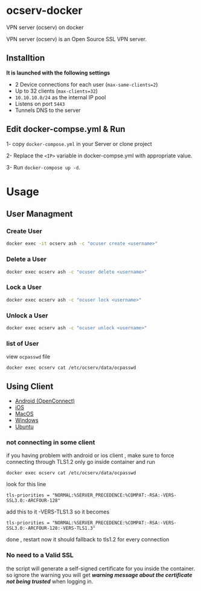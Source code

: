 # ocserv-docker
VPN server (ocserv) on docker

VPN server (ocserv) is an Open Source SSL VPN server.


## Installtion

**It is launched with the following settings**

- 2 Device connections for each user (`max-same-clients=2`)
- Up to 32 clients (`max-clients=32`)
- `10.10.10.0/24` as the internal IP pool
- Listens on port `5443`
- Tunnels DNS to the server



## Edit docker-compse.yml & Run
1- copy `docker-compose.yml` in your Server or clone project

2- Replace the `<IP>` variable in docker-compse.yml with appropriate value.

3- Run `docker-compose up -d`.


# Usage

## User Managment
### Create User

```bash
docker exec -it ocserv ash -c "ocuser create <username>"
```

### Delete a User

```bash
docker exec ocserv ash -c "ocuser delete <username>"
```
### Lock a User

```bash
docker exec ocserv ash -c "ocuser lock <username>"
```
### Unlock a User

```bash
docker exec ocserv ash -c "ocuser unlock <username>"
```

### list of User 
view `ocpasswd` file

```
docker exec ocserv cat /etc/ocserv/data/ocpasswd
```


## Using Client

- [Android (OpenConnect)](https://apkcombo.com/openconnect/com.github.digitalsoftwaresolutions.openconnect/download/apk)
- [iOS](https://apps.apple.com/us/app/cisco-anyconnect/id1135064690)
- [MacOS](https://its.gmu.edu/wp-content/uploads/anyconnect-macos-4.10.07073-core-vpn-webdeploy-k9.zip)
- [Windows](https://www.firewall.cx/downloads/cisco-tools-a-applications/cisco-anyconnect-secure-mobility-client-v4-9-0195.html)
- [Ubuntu](https://www.firewall.cx/downloads/cisco-tools-a-applications/cisco-anyconnect-secure-mobility-client-v4-9-0195.html)


### not connecting in some client
if you having problem with android or ios client , make sure to force connecting through TLS1.2 only
go inside container and run 

```
docker exec ocserv cat /etc/ocserv/data/ocpasswd
```
look for this line 

```
tls-priorities = "NORMAL:%SERVER_PRECEDENCE:%COMPAT:-RSA:-VERS-SSL3.0:-ARCFOUR-128"
```
add this to it -VERS-TLS1.3 so it becomes

```
tls-priorities = "NORMAL:%SERVER_PRECEDENCE:%COMPAT:-RSA:-VERS-SSL3.0:-ARCFOUR-128:-VERS-TLS1.3"

```
done , restart now it should fallback to tls1.2 for every connection

### No need to a Valid SSL
 the script will generate a self-signed certificate for you inside the container. so ignore the warning you will get ***warning message about the certificate not being trusted*** when logging in.

